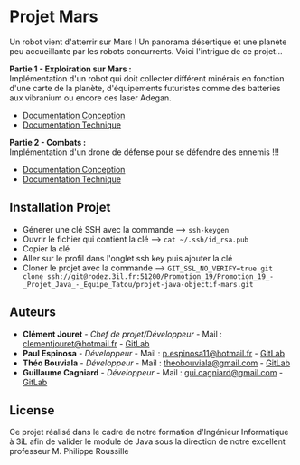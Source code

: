 # Projet Mars

Un robot vient d'atterrir sur Mars ! Un panorama désertique et une planète peu accueillante par les robots
concurrents. Voici l'intrigue de ce projet...

**Partie 1 - Exploiration sur Mars :**  
Implémentation d'un robot qui doit collecter différent minérais en fonction d'une carte de la planète, d'équipements futuristes comme des batteries aux vibranium ou encore des laser Adegan.

* [Documentation Conception]()
* [Documentation Technique]()


**Partie 2 - Combats :**   
Implémentation d'un drone de défense pour se défendre des ennemis !!!

* [Documentation Conception]()
* [Documentation Technique]()

## Installation Projet

- Génerer une clé SSH avec la commande --> `ssh-keygen`
- Ouvrir le fichier qui contient la clé --> `cat ~/.ssh/id_rsa.pub`
- Copier la clé 
- Aller sur le profil dans l'onglet ssh key puis ajouter la clé
- Cloner le projet avec la commande --> `GIT_SSL_NO_VERIFY=true git clone ssh://git@rodez.3il.fr:51200/Promotion_19/Promotion_19_-_Projet_Java_-_Equipe_Tatou/projet-java-objectif-mars.git`

## Auteurs

* **Clément Jouret** - *Chef de projet/Développeur* - Mail : clementjouret@hotmail.fr - [GitLab](https://rodez.3il.fr/gitlab/c.jouret.19)
* **Paul Espinosa** - *Développeur* - Mail : p.espinosa11@hotmail.fr - [GitLab](https://rodez.3il.fr/gitlab/p.espinosa.19)
* **Théo Bouviala** - *Développeur* - Mail : theobouviala@gmail.com - [GitLab](https://rodez.3il.fr/gitlab/t.bouviala.19)
* **Guillaume Cagniard** - *Développeur* - Mail : gui.cagniard@gmail.com - [GitLab](https://rodez.3il.fr/gitlab/g.cagniard.19)

## License

Ce projet réalisé dans le cadre de notre formation d'Ingénieur Informatique à 3iL afin de valider le module de Java sous la direction de notre excellent professeur M. Philippe Roussille



